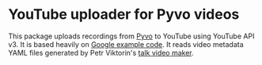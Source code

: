 YouTube uploader for Pyvo videos
================================

This package uploads recordings from [Pyvo][pyvo] to YouTube using YouTube API
v3.  It is based heavily on [Google example code][apiexample]. It reads video
metadata YAML files generated by Petr Viktorin's [talk video maker][tvm].

[pyvo]: https://pyvo.cz
[apiexample]: https://developers.google.com/youtube/v3/docs/videos/insert#examples
[tvm]: https://github.com/encukou/talk-video-maker
